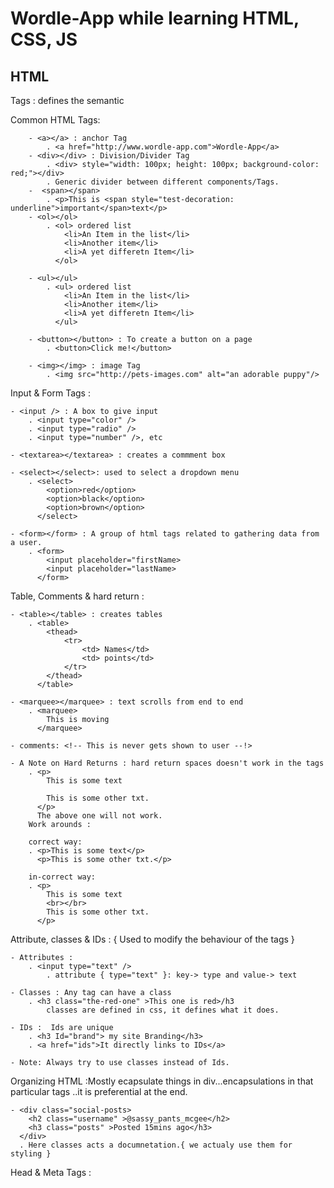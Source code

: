 
# Wordle-App while learning HTML, CSS, JS

## HTML

Tags : defines the semantic

Common HTML Tags: 

        - <a></a> : anchor Tag
            . <a href="http://www.wordle-app.com">Wordle-App</a>
        - <div></div> : Division/Divider Tag
            . <div> style="width: 100px; height: 100px; background-color: red;"></div>
            . Generic divider between different components/Tags.
        -  <span></span>
            . <p>This is <span style="test-decoration: underline">important</span>text</p>
        - <ol></ol>
            . <ol> ordered list 
                <li>An Item in the list</li>
                <li>Another item</li>
                <li>A yet differetn Item</li>
              </ol>

        - <ul></ul>
            . <ul> ordered list 
                <li>An Item in the list</li>
                <li>Another item</li>
                <li>A yet differetn Item</li>
              </ul>

        - <button></button> : To create a button on a page
            . <button>Click me!</button>
        
        - <img></img> : image Tag
            . <img src="http://pets-images.com" alt="an adorable puppy"/>


Input & Form Tags : 

    - <input /> : A box to give input 
        . <input type="color" />
        . <input type="radio" />
        . <input type="number" />, etc

    - <textarea></textarea> : creates a commment box 
    
    - <select></select>: used to select a dropdown menu
        . <select>
            <option>red</option>
            <option>black</option>
            <option>brown</option>
          </select>

    - <form></form> : A group of html tags related to gathering data from a user.
        . <form>
            <input placeholder="firstName>
            <input placeholder="lastName>            
          </form>


Table, Comments & hard return :

    - <table></table> : creates tables
        . <table>
            <thead>
                <tr>
                    <td> Names</td>
                    <td> points</td>
                </tr>
            </thead>
          </table>

    - <marquee></marquee> : text scrolls from end to end
        . <marquee>
            This is moving 
          </marquee>

    - comments: <!-- This is never gets shown to user --!>

    - A Note on Hard Returns : hard return spaces doesn't work in the tags
        . <p>
            This is some text

            This is some other txt.
          </p>
          The above one will not work.
        Work arounds :

        correct way:
        . <p>This is some text</p>
          <p>This is some other txt.</p>

        in-correct way:
        . <p>
            This is some text
            <br></br>
            This is some other txt.
          </p>  

Attribute, classes & IDs : { Used to modify the behaviour of the tags }

    - Attributes : 
        . <input type="text" /> 
            . attribute { type="text" }: key-> type and value-> text
        
    - Classes : Any tag can have a class 
        . <h3 class="the-red-one" >This one is red>/h3
            classes are defined in css, it defines what it does.

    - IDs :  Ids are unique
        . <h3 Id="brand"> my site Branding</h3>
        . <a href="ids">It directly links to IDs</a>

    - Note: Always try to use classes instead of Ids.


Organizing HTML :Mostly ecapsulate things in div...encapsulations in that particular tags ..it is preferential at the end.

    - <div class="social-posts>
        <h2 class="username" >@sassy_pants_mcgee</h2>
        <h3 class="posts" >Posted 15mins ago</h3>
      </div>
      . Here classes acts a documnetation.{ we actualy use them for styling }

Head & Meta Tags :
